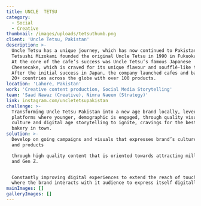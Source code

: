 ```yaml
---
title: UNCLE  TETSU
category:
  - Social
  - Creative
thumbnail: /images/uploads/tetsuthumb.png
client: 'Uncle Tetsu, Pakistan'
description: >-
  Uncle Tetsu has a unique journey, which has now continued to Pakistan.
  Tetsushi Mizokami founded the original Uncle Tetsu in 1990 in Fukuoka, Japan.
  At the core of the cafe’s success was Uncle Tetsu’s famous Japanese
  Cheesecake, which is craved for its unique flavour and soufflé-like texture.
  After the initial success in Japan, the company launched cafes and bakeries in
  20+ countries across the globe with over 100 products. 
location: 'Lahore, Pakistan'
work: 'Creative content production, Social Media Storytelling'
team: 'Saad Nawaz (Creative), Nimra Naeem (Strategy)'
link: instagram.com/uncletetsupakistan
challenge: >-
  Transforming Uncle Tetsu Pakistan into a new age brand locally, leveraging on
  platforms where younger, demographic is engaged, through quality visuals,
  culture and digital age storytelling to ignite, cravings for the best Japanese
  bakery in town.
solution: >-
  Develop on going campaigns and visuals that expresses brand’s culture, story
  and products

  through high quality content that is oriented towards attracting millennials
  and Gen Z.


  Constantly improving digital experiences to extend the reach of touch-points
  where the brand interacts with it audience to express itself digitally. 
mainImages: []
galleryImages: []
---
```


